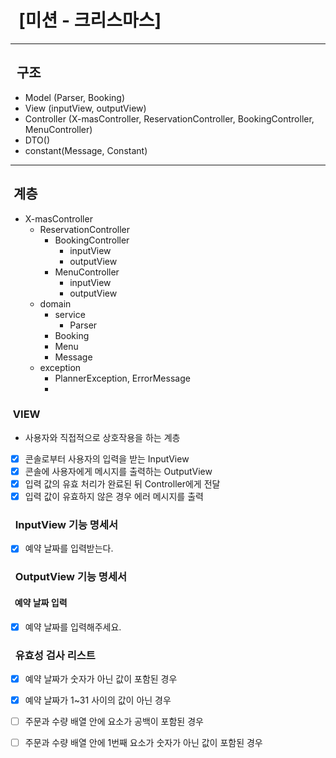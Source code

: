 # &nbsp;&nbsp;[미션 - 크리스마스]

---

## &nbsp;&nbsp;구조

- Model (Parser, Booking)
- View (inputView, outputView)
- Controller (X-masController, ReservationController, BookingController, MenuController)
- DTO()
- constant(Message, Constant)
---

## &nbsp;계층

- X-masController
    - ReservationController
        - BookingController
          - inputView
           - outputView
        - MenuController
          - inputView
          - outputView
    - domain
        - service
          - Parser
        - Booking
        - Menu
        - Message
    - exception
      - PlannerException, ErrorMessage
      - 
### &nbsp;VIEW

- 사용자와 직접적으로 상호작용을 하는 계층
- [x] 콘솔로부터 사용자의 입력을 받는 InputView
- [x] 콘솔에 사용자에게 메시지를 출력하는 OutputView
- [x] 입력 값의 유효 처리가 완료된 뒤 Controller에게 전달
- [x] 입력 값이 유효하지 않은 경우 에러 메시지를 출력

### &nbsp;&nbsp;InputView 기능 명세서

- [x] 예약 날짜를 입력받는다.

### &nbsp;&nbsp;OutputView 기능 명세서
#### &nbsp;&nbsp;예약 날짜 입력

- [x] 예약 날짜를 입력해주세요.



### &nbsp;&nbsp;유효성 검사 리스트

- [x] 예약 날짜가 숫자가 아닌 값이 포함된 경우
- [x] 예약 날짜가 1~31 사이의 값이 아닌 경우


- [ ] 주문과 수량 배열 안에 요소가 공백이 포함된 경우
- [ ] 주문과 수량 배열 안에 1번째 요소가 숫자가 아닌 값이 포함된 경우
